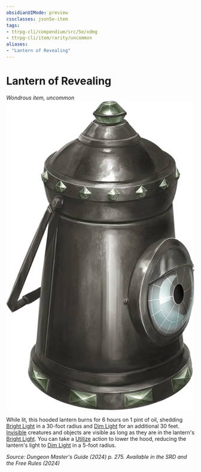 ```yaml
---
obsidianUIMode: preview
cssclasses: json5e-item
tags:
- ttrpg-cli/compendium/src/5e/xdmg
- ttrpg-cli/item/rarity/uncommon
aliases: 
- "Lantern of Revealing"
---
```

# Lantern of Revealing
*Wondrous item, uncommon*  
![](Інструменти%20ДМ/CLI/items/img/lantern-of-revealing.webp#right)


While lit, this hooded lantern burns for 6 hours on 1 pint of oil, shedding [Bright Light](Інструменти%20ДМ/CLI/rules/variant-rules/bright-light-xphb.md) in a 30-foot radius and [Dim Light](Інструменти%20ДМ/CLI/rules/variant-rules/dim-light-xphb.md) for an additional 30 feet. [Invisible](Інструменти%20ДМ/CLI/rules/conditions.md#Invisible) creatures and objects are visible as long as they are in the lantern's [Bright Light](Інструменти%20ДМ/CLI/rules/variant-rules/bright-light-xphb.md). You can take a [Utilize](Інструменти%20ДМ/CLI/rules/actions.md#Utilize) action to lower the hood, reducing the lantern's light to [Dim Light](Інструменти%20ДМ/CLI/rules/variant-rules/dim-light-xphb.md) in a 5-foot radius.

*Source: Dungeon Master's Guide (2024) p. 275. Available in the <span title='Systems Reference Document (5.2)'>SRD</span> and the Free Rules (2024)*